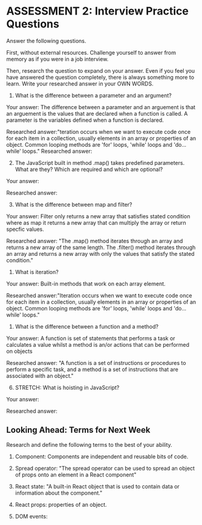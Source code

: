 # ASSESSMENT 2: Interview Practice Questions

Answer the following questions.

First, without external resources. Challenge yourself to answer from memory as if you were in a job interview.

Then, research the question to expand on your answer. Even if you feel you have answered the question completely, there is always something more to learn. Write your researched answer in your OWN WORDS.

1. What is the difference between a parameter and an argument?

Your answer: The difference between a parameter and an arguement is that an arguement is the values that are declared when a function is called. A parameter is the variables defined when a function is declared.

Researched answer:"teration occurs when we want to execute code once for each item in a collection, usually elements in an array or properties of an object. Common looping methods are 'for' loops, 'while' loops and 'do… while' loops."
Researched answer: 

2. The JavaScript built in method .map() takes predefined parameters. What are they? Which are required and which are optional?

Your answer:

Researched answer:

3. What is the difference between map and filter?

Your answer: Filter only returns a new array that satisfies stated condition where as map it returns a new array that can multiply the array or return specfic values.

Researched answer: "The .map() method iterates through an array and returns a new array of the same length. The .filter() method iterates through an array and returns a new array with only the values that satisfy the stated condition."

1. What is iteration?

Your answer: Built-in methods that work on each array element.

Researched answer:"Iteration occurs when we want to execute code once for each item in a collection, usually elements in an array or properties of an object. Common looping methods are 'for' loops, 'while' loops and 'do… while' loops."

1. What is the difference between a function and a method?

Your answer: A function is set of statements that performs a task or calculates a value whilst a method is an/or actions that can be performed on objects

Researched answer: "A function is a set of instructions or procedures to perform a specific task, and a method is a set of instructions that are associated with an object."

6. STRETCH: What is hoisting in JavaScript?

Your answer:

Researched answer:

## Looking Ahead: Terms for Next Week

Research and define the following terms to the best of your ability.

1. Component: Components are independent and reusable bits of code.

2. Spread operator: "The spread operator can be used to spread an object of props onto an element in a React component"

3. React state: "A built-in React object that is used to contain data or information about the component."

4. React props: properties of an object.

5. DOM events:
